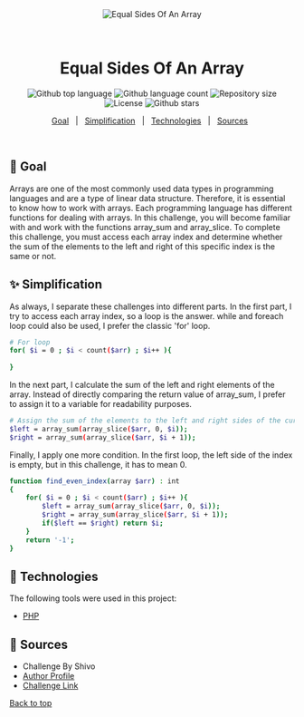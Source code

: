 <div align="center" id="top"> 
  <img src="./.github/app.gif" alt="Equal Sides Of An Array" />

  &#xa0;

  <!-- <a href="https://php_skillup.netlify.app">Demo</a> -->
</div>

<h1 align="center">Equal Sides Of An Array</h1>

<p align="center">
  <img alt="Github top language" src="https://img.shields.io/github/languages/top/faridhaghgooyan/programming-challenges?label=PHP&color=56BEB8&language=php">

  <img alt="Github language count" src="https://img.shields.io/github/languages/count/faridhaghgooyan/programming-challenges?color=56BEB8">

  <img alt="Repository size" src="https://img.shields.io/github/repo-size/faridhaghgooyan/programming-challenges?color=56BEB8">

  <img alt="License" src="https://img.shields.io/github/license/faridhaghgooyan/programming-challenges?color=56BEB8">

  <!-- <img alt="Github issues" src="https://img.shields.io/github/issues/faridhaghgooyan/programming-challenges?color=56BEB8" /> -->

  <!-- <img alt="Github forks" src="https://img.shields.io/github/forks/faridhaghgooyan/programming-challenges?color=56BEB8" /> -->

  <img alt="Github stars" src="https://img.shields.io/github/stars/faridhaghgooyan/programming-challenges?color=56BEB8" />
</p>


<p align="center">
  <a href="#dart-goal">Goal</a> &#xa0; | &#xa0; 
  <a href="#sparkles-simplification">Simplification</a> &#xa0; | &#xa0;
  <a href="#rocket-technologies">Technologies</a> &#xa0; | &#xa0;
  <a href="#memo-Sources">Sources</a> &#xa0;
</p>

<br>

## :dart: Goal ##

Arrays are one of the most commonly used data types in programming languages and are a type of linear data structure. Therefore, it is essential to know how to work with arrays. Each programming language has different functions for dealing with arrays. In this challenge, you will become familiar with and work with the functions array_sum and array_slice. To complete this challenge, you must access each array index and determine whether the sum of the elements to the left and right of this specific index is the same or not.

## :sparkles: Simplification ##

As always, I separate these challenges into different parts. In the first part, I try to access each array index, so a loop is the answer. while and foreach loop could also be used, I prefer the classic 'for' loop.

```bash
# For loop
for( $i = 0 ; $i < count($arr) ; $i++ ){
    
}
```

In the next part, I calculate the sum of the left and right elements of the array. Instead of directly comparing the return value of array_sum, I prefer to assign it to a variable for readability purposes.

```bash
# Assign the sum of the elements to the left and right sides of the current index to a variable.
$left = array_sum(array_slice($arr, 0, $i));
$right = array_sum(array_slice($arr, $i + 1));
```

 Finally, I apply one more condition. In the first loop, the left side of the index is empty, but in this challenge, it has to mean 0.
```bash
function find_even_index(array $arr) : int
{
    for( $i = 0 ; $i < count($arr) ; $i++ ){
        $left = array_sum(array_slice($arr, 0, $i));
        $right = array_sum(array_slice($arr, $i + 1));
        if($left == $right) return $i;
    }
    return '-1';
}

```

## :rocket: Technologies ##

The following tools were used in this project:

- [PHP](https://www.php.net/)



## :memo: Sources ##

- Challenge By Shivo 
- [Author Profile](https://www.codewars.com/users/Shivo)
- [Challenge Link](https://www.codewars.com/kata/5679aa472b8f57fb8c000047)


<a href="#top">Back to top</a>
